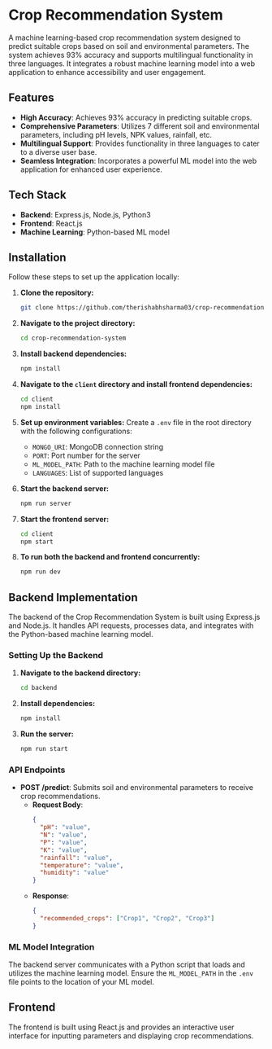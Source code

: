# Crop Recommendation System

A machine learning-based crop recommendation system designed to predict suitable crops based on soil and environmental parameters. The system achieves 93% accuracy and supports multilingual functionality in three languages. It integrates a robust machine learning model into a web application to enhance accessibility and user engagement.

## Features

- **High Accuracy**: Achieves 93% accuracy in predicting suitable crops.
- **Comprehensive Parameters**: Utilizes 7 different soil and environmental parameters, including pH levels, NPK values, rainfall, etc.
- **Multilingual Support**: Provides functionality in three languages to cater to a diverse user base.
- **Seamless Integration**: Incorporates a powerful ML model into the web application for enhanced user experience.

## Tech Stack

- **Backend**: Express.js, Node.js, Python3
- **Frontend**: React.js
- **Machine Learning**: Python-based ML model

## Installation

Follow these steps to set up the application locally:

1. **Clone the repository:**
   ```bash
   git clone https://github.com/therishabhsharma03/crop-recommendation-system.git
   ```

2. **Navigate to the project directory:**
   ```bash
   cd crop-recommendation-system
   ```

3. **Install backend dependencies:**
   ```bash
   npm install
   ```

4. **Navigate to the `client` directory and install frontend dependencies:**
   ```bash
   cd client
   npm install
   ```

5. **Set up environment variables:**
   Create a `.env` file in the root directory with the following configurations:
   - `MONGO_URI`: MongoDB connection string
   - `PORT`: Port number for the server
   - `ML_MODEL_PATH`: Path to the machine learning model file
   - `LANGUAGES`: List of supported languages

6. **Start the backend server:**
   ```bash
   npm run server
   ```

7. **Start the frontend server:**
   ```bash
   cd client
   npm start
   ```

8. **To run both the backend and frontend concurrently:**
   ```bash
   npm run dev
   ```

## Backend Implementation

The backend of the Crop Recommendation System is built using Express.js and Node.js. It handles API requests, processes data, and integrates with the Python-based machine learning model.

### Setting Up the Backend

1. **Navigate to the backend directory:**
   ```bash
   cd backend
   ```

2. **Install dependencies:**
   ```bash
   npm install
   ```

3. **Run the server:**
   ```bash
   npm run start
   ```

### API Endpoints

- **POST /predict**: Submits soil and environmental parameters to receive crop recommendations.
  - **Request Body**:
    ```json
    {
      "pH": "value",
      "N": "value",
      "P": "value",
      "K": "value",
      "rainfall": "value",
      "temperature": "value",
      "humidity": "value"
    }
    ```
  - **Response**:
    ```json
    {
      "recommended_crops": ["Crop1", "Crop2", "Crop3"]
    }
    ```

### ML Model Integration

The backend server communicates with a Python script that loads and utilizes the machine learning model. Ensure the `ML_MODEL_PATH` in the `.env` file points to the location of your ML model.

## Frontend

The frontend is built using React.js and provides an interactive user interface for inputting parameters and displaying crop recommendations.

